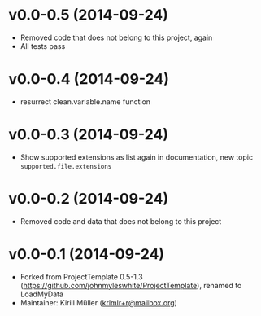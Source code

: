 v0.0-0.5 (2014-09-24)
===

* Removed code that does not belong to this project, again
* All tests pass

v0.0-0.4 (2014-09-24)
===

* resurrect clean.variable.name function

v0.0-0.3 (2014-09-24)
===

* Show supported extensions as list again in documentation, new topic
  `supported.file.extensions`

v0.0-0.2 (2014-09-24)
===

* Removed code and data that does not belong to this project

v0.0-0.1 (2014-09-24)
===

* Forked from ProjectTemplate 0.5-1.3
  (https://github.com/johnmyleswhite/ProjectTemplate), renamed to LoadMyData
* Maintainer: Kirill Müller (krlmlr+r@mailbox.org)
